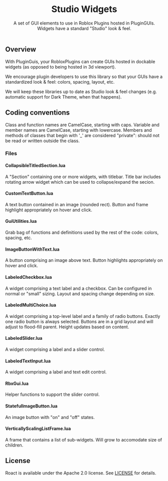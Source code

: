 <h1 align="center">Studio Widgets</h1>

<div align="center">
	A set of GUI elements to use in Roblox Plugins hosted in PluginGUIs. Widgets have a standard "Studio" look & feel.
</div>

<div>&nbsp;</div>

## Overview
With PluginGuis, your RobloxPlugins can create GUIs hosted in dockable widgets (as opposed to being hosted in 3d viewport).

We encourage plugin developers to use this library so that your GUIs have a standardized look & feel: colors, spacing, layout, etc.

We will keep these libraries up to date as Studio look & feel changes (e.g. automatic support for Dark Theme, when that happens).


## Coding conventions
Class and function names are CamelCase, starting with caps.
Variable and member names are CamelCase, starting with lowercase.
Members and methods of classes that begin with '_' are considered "private": should not be read or written outside the class.

### Files

#### CollapsibleTitledSection.lua
A "Section" containing one or more widgets, with titlebar.  Title bar includes rotating arrow widget which can be used to collapse/expand the secion.

#### CustomTextButton.lua
A text button contained in an image (rounded rect).  Button and frame highlight appropriately on hover and click.

#### GuiUtilities.lua
Grab bag of functions and definitions used by the rest of the code: colors, spacing, etc.

#### ImageButtonWithText.lua
A button comprising an image above text.  Button highlights appropriately on hover and click.

#### LabeledCheckbox.lua
A widget comprising a text label and a checkbox.  Can be configured in normal or "small" sizing.  Layout and spacing change depending on size. 

#### LabeledMultiChoice.lua
A widget comprising a top-level label and a family of radio buttons.  Exactly one radio button is always selected.  Buttons are in a grid layout and will adjust to flood-fill parent. Height updates based on content.

#### LabeledSlider.lua
A widget comprising a label and a slider control.

#### LabeledTextInput.lua
A widget comprising a label and text edit control.

#### RbxGui.lua
Helper functions to support the slider control.

#### StatefulImageButton.lua
An image button with "on" and "off" states.

#### VerticallyScalingListFrame.lua
A frame that contains a list of sub-widgets.  Will grow to accomodate size of children.

## License
Roact is available under the Apache 2.0 license. See [LICENSE](LICENSE) for details.